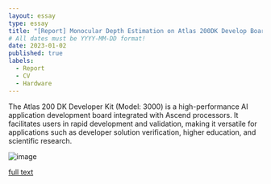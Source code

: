 ```yaml
---
layout: essay
type: essay
title: "[Report] Monocular Depth Estimation on Atlas 200DK Develop Board"
# All dates must be YYYY-MM-DD format!
date: 2023-01-02
published: true
labels:
  - Report
  - CV
  - Hardware
---
```

The Atlas 200 DK Developer Kit (Model: 3000) is a high-performance AI application development board integrated with Ascend processors. It facilitates users in rapid development and validation, making it versatile for applications such as developer solution verification, higher education, and scientific research.

![image](https://github.com/kaamava/kaamava.github.io/assets/106901273/09da2c4e-8b77-4062-98e8-e1b3220476e2)

[full text](https://github.com/kaamava/Mono-depth-Estimation-on-Develop-Board/blob/main/Monocular-Board.pdf)
